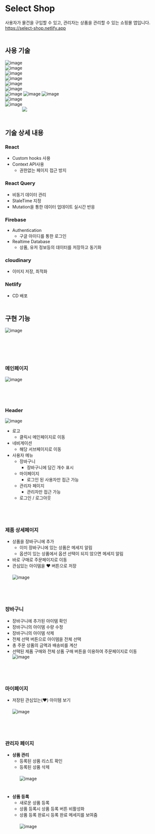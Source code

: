 # Select Shop
사용자가 물건을 구입할 수 있고, 관리자는 상품을 관리할 수 있는 쇼핑몰 앱입니다.   
https://select-shop.netlify.app   
　　　   
## 사용 기술
![image](https://user-images.githubusercontent.com/45534877/223015746-26a1430d-4374-423f-91fa-f82d9d5557aa.png)   
![image](https://user-images.githubusercontent.com/45534877/223015876-cc49972a-72ff-4425-b5ba-0dac0543469b.png)   
![image](https://user-images.githubusercontent.com/45534877/223016045-d00eedb4-6d6a-441f-89c7-d9582db1fc11.png)   
![image](https://user-images.githubusercontent.com/45534877/223016606-38f42f2e-949a-497a-b5c0-e35e3beeeded.png)   
![image](https://user-images.githubusercontent.com/45534877/223016182-8e14198d-f587-4ded-9b3c-b0f999b7c6ea.png)   
![image](https://user-images.githubusercontent.com/45534877/223064728-28a74606-d8b6-46c1-8c76-176907e2618f.png)  
![image](https://user-images.githubusercontent.com/45534877/223062910-a6d7c930-bb6b-4c90-983f-6681e32fa079.png) ![image](https://user-images.githubusercontent.com/45534877/223018781-4434bc63-6bc4-4223-938a-f8d6e29a5827.png)
![image](https://user-images.githubusercontent.com/45534877/223018562-8e653bb4-f1b7-4f92-bbbd-87be97dbb050.png)   
![image](https://user-images.githubusercontent.com/45534877/223019827-4f1a3fad-7b28-4cd7-9f8e-631b6944650c.png)   
![image](https://user-images.githubusercontent.com/45534877/223061890-5f89c2f6-d50d-4e89-95dd-e3af6978a928.png)   
　　　　<img src="https://img.shields.io/badge/uuid-darkblue?style=for-the-badge">  
　　　   
## 기술 상세 내용
### React
  - Custom hooks 사용   
  - Context API사용   
    - 권한없는 페이지 접근 방지          
### React Query
  - 비동기 데이터 관리   
  - StaleTime 지정   
  - Mutation을 통한 데이터 업데이트 실시간 반응   
### Firebase
  - Authentication
    - 구글 아이디를 통한 로그인
  - Realtime Database
    - 상품, 유저 정보등의 데이터를 저장하고 동기화
### cloudinary
  - 이미지 저장, 최적화
### Netlify
  - CD 배포   
　　　   
## 구현 기능
![image](https://user-images.githubusercontent.com/45534877/228785255-2df543c6-7716-4d24-90a6-d4a429d57651.png)   
　   
　   
　   
    　   
        
### 메인페이지
![image](https://user-images.githubusercontent.com/45534877/223000171-0f188c45-5fa8-4dbb-9d5d-5041d22b0bce.png)   
　   
　   
　   
### Header
![image](https://user-images.githubusercontent.com/45534877/228785781-893b78ba-f8ba-42c5-9a72-6917bf2fc226.png)   
- 로고
  - 클릭시 메인페이지로 이동
- 네비게이션
  - 해당 서브페이지로 이동
- 사용자 메뉴
  - 장바구니 
    - 장바구니에 담긴 개수 표시
  - 마이페이지
    - 로그인 된 사용자만 접근 가능
  - 관리자 페이지
    - 관리자만 접근 가능
  - 로그인 / 로그아웃   
　   
　   
　   
### 제품 상세페이지
- 상품을 장바구니에 추가
  - 이미 장바구니에 있는 상품은 메세지 알림
  - 옵션이 있는 상품에서 옵션 선택이 되지 않으면 메세지 알림
- 바로 구매로 주문페이지로 이동
- 관심있는 아이템을 ❤ 버튼으로 저장   
　   
![image](https://user-images.githubusercontent.com/45534877/223000227-519b28e8-b2f5-4815-b938-ada48fa0da90.png)   
　   
　   
　   
### 장바구니
- 장바구니에 추가된 아이템 확인
- 장바구니의 아이템 수량 수정
- 장바구니의 아이템 삭제
- 전체 선택 버튼으로 아이템을 전체 선택
- 총 주문 상품의 금액과 배송비를 계산  
- 선택된 제품 구매와 전체 상품 구매 버튼을 이용하여 주문페이지로 이동
　   
![image](https://user-images.githubusercontent.com/45534877/223000302-e2b25500-3147-4b97-a646-e74ad48b9585.png)   
　   
　   
　   
### 마이페이지
- 저장된 관심있는(❤) 아이템 보기   
　   
![image](https://user-images.githubusercontent.com/45534877/223000437-95631ec7-9814-4690-93d2-99831c05c0e5.png)   
　   
　   
　   
### 관리자 페이지
- __상품 관리__
  - 등록된 상품 리스트 확인
  - 등록된 상품 삭제   
　   
![image](https://user-images.githubusercontent.com/45534877/223000879-6c9a6287-dbd7-44ea-84b2-3a7802cc8571.png)   
　   
　   
- __상품 등록__
  - 새로운 상품 등록
  - 상품 등록시 상품 등록 버튼 비활성화
  - 상품 등록 완료시 등록 완료 메세지를 보여줌   
　   
![image](https://user-images.githubusercontent.com/45534877/223000982-80a80fc9-09d5-462b-adff-b278bf1b18bf.png)   
　   
　   

